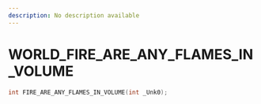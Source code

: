 ```yaml
---
description: No description available 
---
```


# WORLD\_FIRE_ARE_ANY_FLAMES_IN_VOLUME

```cpp
int FIRE_ARE_ANY_FLAMES_IN_VOLUME(int _Unk0);
```